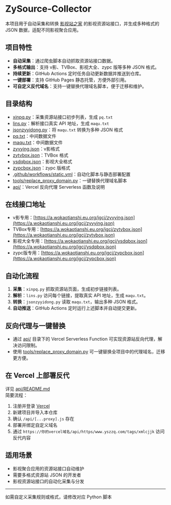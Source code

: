 # ZySource-Collector

本项目用于自动采集和转换 [影视站之家](https://www.yszzq.com/tags/xmlcjjk/) 的影视资源站接口，并生成多种格式的 JSON 数据，适配不同影视聚合应用。

## 项目特性

- **自动采集**：通过爬虫脚本自动抓取资源站接口数据。
- **多格式输出**：支持 v影、TVBox、影视大全、zypc 版等多种 JSON 格式。
- **持续更新**：GitHub Actions 定时任务自动更新数据并推送到仓库。
- **一键部署**：支持 GitHub Pages 静态托管，方便外部引用。
- **可自定义反代域名**：支持一键替换代理域名脚本，便于迁移和维护。

## 目录结构

- [xinpq.py](./xinpq.py)：采集资源站接口初步列表，生成 `pq.txt`
- [lins.py](./lins.py)：解析接口真实 API 地址，生成 `maqu.txt`
- [jsonzyyidong.py](./jsonzyyidong.py)：将 `maqu.txt` 转换为多种 JSON 格式
- [pq.txt](./pq.txt)：中间数据文件
- [maqu.txt](./maqu.txt)：中间数据文件
- [zyvying.json](./zyvying.json)：v影格式
- [zytvbox.json](./zytvbox.json)：TVBox 格式
- [ysdqbox.json](./ysdqbox.json)：影视大全格式
- [zypcbox.json](./zypcbox.json)：zypc 版格式
- [.github/workflows/static.yml](./.github/workflows/static.yml)：自动化脚本与静态部署配置
- [tools/replace_proxy_domain.py](./tools/replace_proxy_domain.py)：一键替换代理域名脚本
- [api/](./api/)：Vercel 反向代理 Serverless 函数及说明

## 在线接口地址

- v影专用：[https://a.wokaotianshi.eu.org/jgcj/zyvying.json](https://a.wokaotianshi.eu.org/jgcj/zyvying.json)
- TVBox专用：[https://a.wokaotianshi.eu.org/jgcj/zytvbox.json](https://a.wokaotianshi.eu.org/jgcj/zytvbox.json)
- 影视大全专用：[https://a.wokaotianshi.eu.org/jgcj/ysdqbox.json](https://a.wokaotianshi.eu.org/jgcj/ysdqbox.json)
- zypc版专用：[https://a.wokaotianshi.eu.org/jgcj/zypcbox.json](https://a.wokaotianshi.eu.org/jgcj/zypcbox.json)

## 自动化流程

1. **采集**：`xinpq.py` 抓取资源站页面，生成初步链接列表。
2. **解析**：`lins.py` 访问每个链接，提取真实 API 地址，生成 `maqu.txt`。
3. **转换**：`jsonzyyidong.py` 读取 `maqu.txt`，输出多种 JSON 格式。
4. **自动推送**：GitHub Actions 定时运行上述脚本并自动提交更新。

## 反向代理与一键替换

- 通过 [api/](./api/) 目录下的 Vercel Serverless Function 可实现资源站反向代理，解决访问限制。
- 使用 [tools/replace_proxy_domain.py](./tools/replace_proxy_domain.py) 可一键替换全项目中的代理域名，迁移更方便。

## 在 Vercel 上部署反代

详见 [api/README.md](./api/README.md)  
简要流程：
1. 注册并登录 [Vercel](https://vercel.com/)
2. 新建项目并导入本仓库
3. 确认 `/api/[...proxy].js` 存在
4. 部署并绑定自定义域名
5. 通过 `https://你的vercel域名/api/https/www.yszzq.com/tags/xmlcjjk` 访问反代内容

## 适用场景

- 影视聚合应用的资源站接口自动维护
- 需要多格式资源站 JSON 的开发者
- 影视资源站接口的自动化采集与分发

---

如需自定义采集规则或格式，请修改对应 Python 脚本
